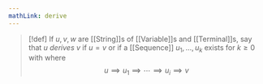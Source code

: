 ```yaml
---
mathLink: derive
---
```

>[!def]
>If $u,v,w$ are [[String]]s of [[Variable]]s and [[Terminal]]s, say that $u$ *derives* $v$ if $u=v$ or if a [[Sequence]] $u_{1},\ldots,u_{k}$ exists for $k≥0$ with where $$u\implies u_{1}\implies\cdots\implies u_{i}\implies v$$

